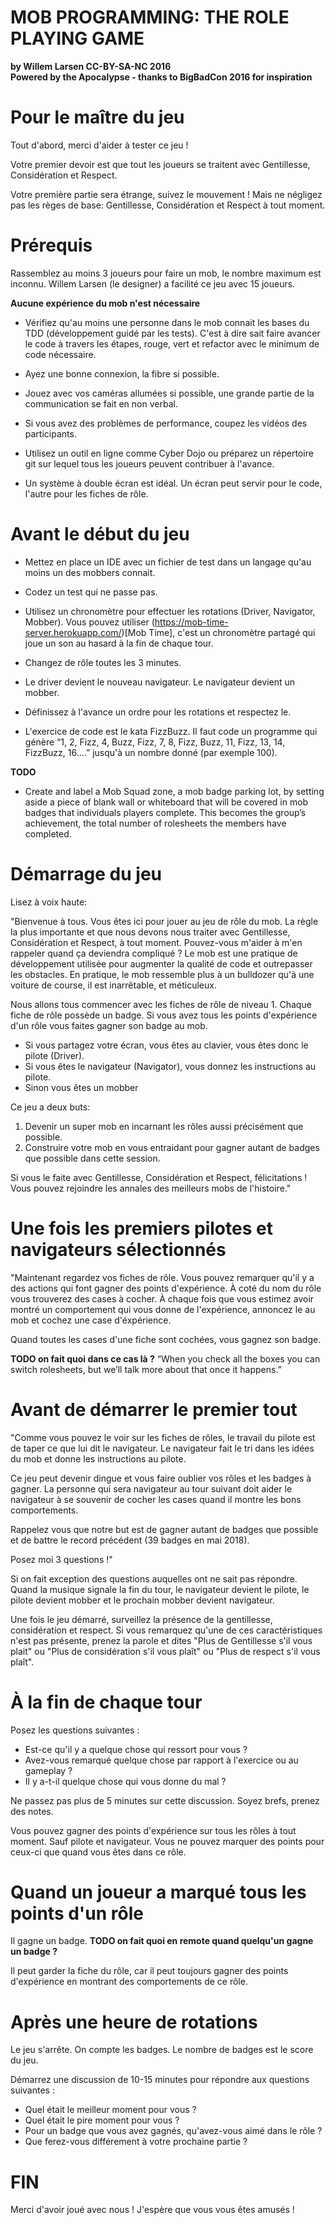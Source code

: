 # MOB PROGRAMMING: THE ROLE PLAYING GAME
__by Willem Larsen CC-BY-SA-NC 2016__  
__Powered by the Apocalypse - thanks to BigBadCon 2016 for inspiration__

# Pour le maître du jeu
Tout d'abord, merci d'aider à tester ce jeu !

Votre premier devoir est que tout les joueurs se traitent avec Gentillesse, Considération et Respect.  
 
Votre première partie sera étrange, suivez le mouvement ! 
Mais ne négligez pas les règes de base: Gentillesse, Considération et Respect à tout moment.

# Prérequis

Rassemblez au moins 3 joueurs pour faire un mob, le nombre maximum est inconnu. Willem Larsen 
(le designer) a facilité ce jeu avec 15 joueurs.

__Aucune expérience du mob n'est nécessaire__

* Vérifiez qu'au moins une personne dans le mob connait les bases du TDD
 (développement guidé par les tests). C'est à dire sait faire avancer le code à travers les
  étapes, rouge, vert et refactor avec le minimum de code nécessaire.

* Ayez une bonne connexion, la fibre si possible.
* Jouez avec vos caméras allumées si possible, une grande partie de la communication se fait en non 
verbal.
* Si vous avez des problèmes de performance, coupez les vidéos des participants.
* Utilisez un outil en ligne comme Cyber Dojo ou préparez un répertoire git sur lequel tous les
 joueurs peuvent contribuer à l'avance.
* Un système à double écran est idéal. Un écran peut servir pour le code, l'autre pour les fiches de 
rôle.

# Avant le début du jeu

* Mettez en place un IDE avec un fichier de test dans un langage qu'au moins un des mobbers connait.
* Codez un test qui ne passe pas.
* Utilisez un chronomètre pour effectuer les rotations (Driver, Navigator, Mobber). Vous pouvez
 utiliser (https://mob-time-server.herokuapp.com/)[Mob Time], c'est un chronomètre partagé qui
 joue un son au hasard à la fin de chaque tour.

* Changez de rôle toutes les 3 minutes.
* Le driver devient le nouveau navigateur. Le navigateur devient un mobber.
* Définissez à l'avance un ordre pour les rotations et respectez le.

* L'exercice de code est le kata FizzBuzz. Il faut code un programme qui génère 
 “1, 2, Fizz, 4, Buzz, Fizz, 7, 8, Fizz, Buzz, 11, Fizz, 13, 14, FizzBuzz, 16....” jusqu'à un
  nombre donné (par exemple 100).

__TODO__
* Create and label a Mob Squad zone, a mob badge parking lot, by setting aside a piece of blank
 wall or whiteboard that will be covered in mob badges that individuals players complete. 
 This becomes the group’s achievement, the total number of rolesheets the members have completed.

# Démarrage du jeu

Lisez à voix haute:

"Bienvenue à tous. Vous êtes ici pour jouer au jeu de rôle du mob. La règle la plus importante et
que nous devons nous traiter avec Gentillesse, Considération et Respect, à tout moment. Pouvez-vous 
m'aider à m'en rappeler quand ça deviendra compliqué ? Le mob est une pratique de développement 
utilisée pour augmenter la qualité de code et outrepasser les obstacles. En pratique, le mob 
ressemble plus à un bulldozer qu'à une voiture de course, il est inarrêtable, et méticuleux.  

Nous allons tous commencer avec les fiches de rôle de niveau 1. Chaque fiche de rôle possède un
badge. Si vous avez tous les points d'expérience d'un rôle vous faites gagner son badge au mob.
* Si vous partagez votre écran, vous êtes au clavier, vous êtes donc le pilote (Driver).
* Si vous êtes le navigateur (Navigator), vous donnez les instructions au pilote.
* Sinon vous êtes un mobber

Ce jeu a deux buts:
1. Devenir un super mob en incarnant les rôles aussi précisément que possible.
2. Construire votre mob en vous entraidant pour gagner autant de badges que possible dans cette 
session.

Si vous le faite avec Gentillesse, Considération et Respect, félicitations ! Vous pouvez rejoindre
les annales des meilleurs mobs de l'histoire."

# Une fois les premiers pilotes et navigateurs sélectionnés

"Maintenant regardez vos fiches de rôle. Vous pouvez remarquer qu'il y a des actions qui font 
gagner des points d'expérience. À coté du nom du rôle vous trouverez des cases à cocher. À chaque 
fois que vous estimez avoir montré un comportement qui vous donne de l'expérience, annoncez le au 
mob et cochez une case d'éxpérience.

Quand toutes les cases d'une fiche sont cochées, vous gagnez son badge.

__TODO on fait quoi dans ce cas là ?__
“When you check all the boxes you can switch rolesheets, but we’ll talk more about that once it 
happens.”

# Avant de démarrer le premier tout

"Comme vous pouvez le voir sur les fiches de rôles, le travail du pilote est de taper ce que lui 
dit le navigateur. Le navigateur fait le tri dans les idées du mob et donne les instructions au 
pilote.

Ce jeu peut devenir dingue et vous faire oublier vos rôles et les badges à gagner. La personne qui 
sera navigateur au tour suivant doit aider le navigateur à se souvenir de cocher les cases quand 
il montre les bons comportements.

Rappelez vous que notre but est de gagner autant de badges que possible et de battre le record 
précédent (39 badges en mai 2018).

Posez moi 3 questions !"

Si on fait exception des questions auquelles ont ne sait pas répondre. Quand la musique signale la 
fin du tour, le navigateur devient le pilote, le pilote devient mobber et le prochain mobber devient 
navigateur. 

Une fois le jeu démarré, surveillez la présence de la gentillesse, considération et respect. Si vous 
remarquez qu'une de ces caractéristiques n'est pas présente, prenez la parole et dites 
"Plus de Gentillesse s'il vous plait" ou "Plus de considération s'il vous plaît" ou 
"Plus de respect s'il vous plaît".

# À la fin de chaque tour
Posez les questions suivantes :
- Est-ce qu'il y a quelque chose qui ressort pour vous ?
- Avez-vous remarqué quelque chose par rapport à l'exercice ou au gameplay ?
- Il y a-t-il quelque chose qui vous donne du mal ?

Ne passez pas plus de 5 minutes sur cette discussion. Soyez brefs, prenez des notes.

Vous pouvez gagner des points d'expérience sur tous les rôles à tout moment. Sauf pilote et 
navigateur. Vous ne pouvez marquer des points pour ceux-ci que quand vous êtes dans ce rôle.

# Quand un joueur a marqué tous les points d'un rôle
Il gagne un badge. 
__TODO on fait quoi en remote quand quelqu'un gagne un badge ?__

Il peut garder la fiche du rôle, car il peut toujours gagner des points d'expérience en montrant des 
comportements de ce rôle.


# Après une heure de rotations
Le jeu s'arrête. On compte les badges. Le nombre de badges est le score du jeu.

Démarrez une discussion de 10-15 minutes pour répondre aux questions suivantes :
- Quel était le meilleur moment pour vous ?
- Quel était le pire moment pour vous ?
- Pour un badge que vous avez gagnés, qu'avez-vous aimé dans le rôle ?
- Que ferez-vous différement à votre prochaine partie ?

# FIN

Merci d'avoir joué avec nous ! J'espère que vous vous êtes amusés !